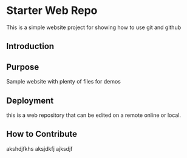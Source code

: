 # Starter Web Repo

This is a simple website project for showing how to use git and github
## Introduction

## Purpose

Sample website with plenty of files for demos

## Deployment
 this is a web repository that can be edited on a remote online or local.

## How to Contribute
akshdjfkhs
aksjdkfj
ajksdjf
